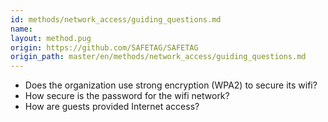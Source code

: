 ```yaml
---
id: methods/network_access/guiding_questions.md
name: 
layout: method.pug
origin: https://github.com/SAFETAG/SAFETAG
origin_path: master/en/methods/network_access/guiding_questions.md
---
```


 * Does the organization use strong encryption (WPA2) to secure its wifi?
 * How secure is the password for the wifi network?
 * How are guests provided Internet access?
 
